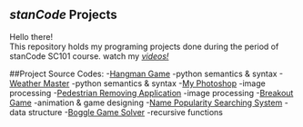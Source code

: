 ## *stanCode* Projects
Hello there!\
This repository holds my programing projects done during the period of stanCode SC101 course.
watch my *[videos!]( https://drive.google.com/drive/folders/1Gi3bn9qPW_gR0ISyGzVPLd5Bztdvd7rF?fbclid=IwAR36BW3v_bHn-Idsh-0_ROSWLwrXOzoervZId25OOzH2LX4b6FCGDfULdDg)*

##Project Source Codes:
-[Hangman Game]()
  -python semantics & syntax
-[Weather Master]()
  -python semantics & syntax
-[My Photoshop]()
  -image processing
-[Pedestrian Removing Application]()
  -image processing
-[Breakout Game]()
  -animation & game designing
-[Name Popularity Searching System]()
  -data structure
-[Boggle Game Solver]()
  -recursive functions
